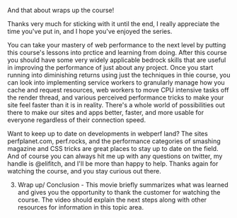 And that about wraps up the course!

Thanks very much for sticking with it until the end, I really appreciate the time you've put in, and I hope you've enjoyed the series.

You can take your mastery of web performance to the next level by putting this course's lessons into prctice and learning from doing.  After this course you should have some very widely applicable bedrock skills that are useful in improving the performance of just about any project.  Once you start running into diminishing returns using just the techniques in thie course, you can look into implementing service workers to granularly manage how you cache and request resources, web workers to move CPU intensive tasks off the render thread, and various perceived performance tricks to make your site feel faster than it is in reality.  There's a whole world of possibilities out there to make our sites and apps better, faster, and more usable for everyone regardless of their connection speed.

Want to keep up to date on developments in webperf land? The sites perfplanet.com, perf.rocks, and the performance categories of smashing magazine and CSS tricks are great places to stay up to date on the field.  And of course you can always hit me up with any questions on twitter, my handle is @elifitch, and I'll be more than happy to help.  Thanks again for watching the course, and you stay curious out there.




3. Wrap up/ Conclusion - This movie briefly summarizes what was learned and gives you the
opportunity to thank the customer for watching the course. The video should explain the
next steps along with other resources for information in this topic area.